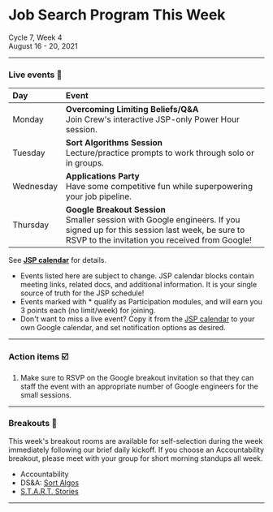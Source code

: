 # Job Search Program This Week

Cycle 7, Week 4 <br />
August 16 - 20, 2021

---

### Live events 📆

|Day|Event|
|:--|:--|
| Monday |**Overcoming Limiting Beliefs/Q&A** <br /> Join Crew's interactive JSP-only Power Hour session. |
| Tuesday | **Sort Algorithms Session** <br /> Lecture/practice prompts to work through solo or in groups. |
| Wednesday | **Applications Party** <br /> Have some competitive fun while superpowering your job pipeline. |
| Thursday | **Google Breakout Session** <br /> Smaller session with Google engineers. If you signed up for this session last week, be sure to RSVP to the invitation you received from Google!|

See **[JSP calendar](http://mks.io/jspcalendar)** for details.

 * Events listed here are subject to change. JSP calendar blocks contain meeting links, related docs, and additional information. It is your single source of truth for the JSP schedule! <br />
 * Events marked with *  qualify as Participation modules, and will earn you 3 points each (no limit/week) for joining.
 * Don't want to miss a live event? Copy it from the [JSP calendar](http://mks.io/jspcalendar) to your own Google calendar, and set notification options as desired.
 
---


### Action items ☑️ 


1. Make sure to RSVP on the Google breakout invitation so that they can staff the event with an appropriate number of Google engineers for the small sessions.

---


### Breakouts 🤝


This week's breakout rooms are available for self-selection during the week immediately following our brief daily kickoff. If you choose an Accountability breakout, please meet with your group for short morning standups all week.

 * Accountability
 * DS&A: [Sort Algos](https://docs.google.com/document/d/1SKBhRjv0LhjKvUg33K-3bEloPy7n-GH_ibQz5DU8TFk/)
 * [S.T.A.R.T. Stories](https://drive.google.com/drive/folders/1cHvNMHCOa2X3BDKADTvktcir-Bt757e3?usp=sharing)

---
